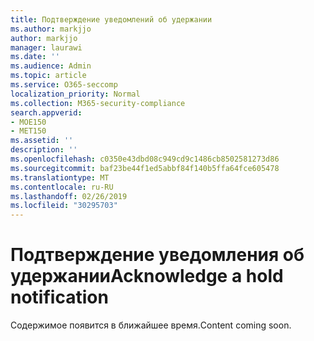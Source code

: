 ```yaml
---
title: Подтверждение уведомлений об удержании
ms.author: markjjo
author: markjjo
manager: laurawi
ms.date: ''
ms.audience: Admin
ms.topic: article
ms.service: O365-seccomp
localization_priority: Normal
ms.collection: M365-security-compliance
search.appverid:
- MOE150
- MET150
ms.assetid: ''
description: ''
ms.openlocfilehash: c0350e43dbd08c949cd9c1486cb8502581273d86
ms.sourcegitcommit: baf23be44f1ed5abbf84f140b5ffa64fce605478
ms.translationtype: MT
ms.contentlocale: ru-RU
ms.lasthandoff: 02/26/2019
ms.locfileid: "30295703"
---
```

# <a name="acknowledge-a-hold-notification"></a><span data-ttu-id="7c387-102">Подтверждение уведомления об удержании</span><span class="sxs-lookup"><span data-stu-id="7c387-102">Acknowledge a hold notification</span></span> 

<span data-ttu-id="7c387-103">Содержимое появится в ближайшее время.</span><span class="sxs-lookup"><span data-stu-id="7c387-103">Content coming soon.</span></span>